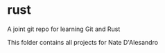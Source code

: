 # rust
A joint git repo for learning Git and Rust

This folder contains all projects for Nate D'Alesandro
